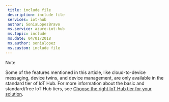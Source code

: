```yaml
---
 title: include file
 description: include file
 services: iot-hub
 author: SoniaLopezBravo
 ms.service: azure-iot-hub
 ms.topic: include
 ms.date: 04/01/2018
 ms.author: sonialopez
 ms.custom: include file
---
```


>[!NOTE]
>Some of the features mentioned in this article, like cloud-to-device messaging, device twins, and device management, are only available in the standard tier of IoT Hub. For more information about the basic and standard/free IoT Hub tiers, see [Choose the right IoT Hub tier for your solution](/azure/iot-hub/iot-hub-scaling).